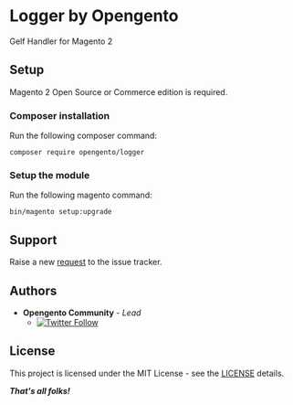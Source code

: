 # Logger by Opengento

Gelf Handler for Magento 2

## Setup

Magento 2 Open Source or Commerce edition is required.

### Composer installation

Run the following composer command:

```
composer require opengento/logger
```

### Setup the module

Run the following magento command:

```
bin/magento setup:upgrade
``` 

## Support

Raise a new [request](https://github.com/opengento/getmylog/issues) to the issue tracker.

## Authors

- **Opengento Community** - *Lead*
    - [![Twitter Follow](https://img.shields.io/twitter/follow/opengento.svg?style=social)](https://twitter.com/opengento)

## License

This project is licensed under the MIT License - see the [LICENSE](./LICENSE) details.

***That's all folks!***
